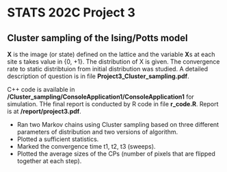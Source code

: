 # STATS 202C Project 3
## Cluster sampling of the Ising/Potts model

**X** is the image (or state) defined on the lattice and the variable **X**s at each site s takes value in {0, +1}. The distribution of X is given. The convergence rate to static distribtuion from initial distribution was studied. A detailed description of question is in file **Project3_Cluster_sampling.pdf**. 

C++ code is available in **/Cluster_sampling/ConsoleApplication1/ConsoleApplication1** for simulation. THe final report is conducted by R code in file **r_code.R**. Report is at **/report/project3.pdf**. 

- Ran two Markov chains using Cluster sampling based on three different parameters of distribution and two versions of algorithm. 
- Plotted a sufficient statistics. 
- Marked the convergence time t1, t2, t3 (sweeps). 
- Plotted the average sizes of the CPs (number of pixels that are flipped together at each step).
